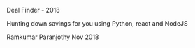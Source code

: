 Deal Finder - 2018

Hunting down savings for you using Python, react and NodeJS

Ramkumar Paranjothy
Nov 2018